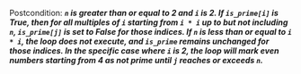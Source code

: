 Postcondition: ***`n` is greater than or equal to 2 and `i` is 2. If `is_prime[i]` is True, then for all multiples of `i` starting from `i * i` up to but not including `n`, `is_prime[j]` is set to False for those indices. If `n` is less than or equal to `i * i`, the loop does not execute, and `is_prime` remains unchanged for those indices. In the specific case where `i` is 2, the loop will mark even numbers starting from 4 as not prime until `j` reaches or exceeds `n`.***